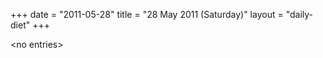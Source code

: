 +++
date = "2011-05-28"
title = "28 May 2011 (Saturday)"
layout = "daily-diet"
+++


\<no entries\>
